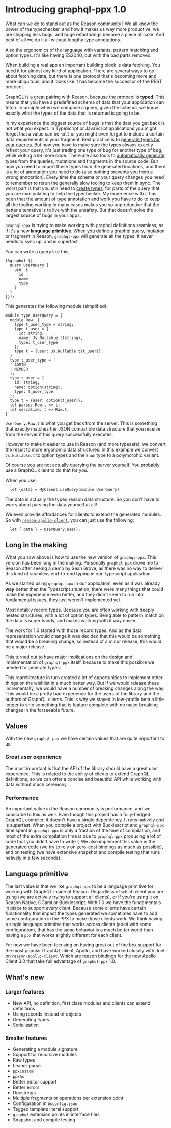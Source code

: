 # Introducing graphql-ppx 1.0

What can we do to stand out as the Reason community? We all know the power of
the typechecker, and how it makes us way more productive, we are shipping less
bugs, and huge refactorings become a piece of cake. And best of all we do it all
without lengthy type annotations.

Also the ergonomics of the language with variants, pattern matching and option
types. It's like having ES2040, but with the bad parts removed.

When building a real app an important building block is data fetching. You need
it for almost any kind of application. There are several ways to go about
fetching data, but there is one protocol that's becoming more and more
ubiquitous, and it looks like it has become the successor of the REST protocol.

GraphQL is a great pairing with Reason, because the protocol is **typed**. This
means that you have a predefined schema of data that your application can fetch.
In priciple when we compose a query, given the schema, we know exactly what the
types of the data that is returned is going to be.

In my experience the biggest source of bugs is that the data you get back is not
what you expect. In TypeScript or JavaScript applications you might forget that
a value can be `null` or you might even forgot to include a certain data
requirements in your fragment. Best practice is to
[generate types for your queries](https://www.apollographql.com/docs/react/development-testing/static-typing/).
But now you have to make sure the types always exactly reflect your query, it's
just trading one type of bug for another type of bug, while writing a lot more
code. There are also tools to
[automatically generate](https://github.com/apollographql/apollo-tooling) types
from the queries, mutations and fragments in the source code. But now you need
to import these types from the generated locations, and there is a lot of
annotation you need to do (also nothing prevents you from a wrong annotation).
Every time the schema or your query changes you need to remember to rerun the
generally slow tooling to keep them in sync. The worst part is that you still
need to
[create types](https://hasura.io/learn/graphql/typescript-react-apollo/queries/4-mapping-types/),
for parts of the query that you are manipulating to help the typechecker. My
experience with it has been that the amount of type annotation and work you have
to do to keep all the tooling working in many cases makes you so unproductive
that the better alternative is to live with the unsafety. But that doesn't solve
the largest source of bugs in your apps.

`graphql-ppx` is trying to make working with graphql definitions seamless, as if
it's a new **language primitive**. When you define a graphql query, mutation or
fragment in Reason, `graphql-ppx` will generate all the types. It never needs to
sync up, and is superfast.

You can write a query like this:

```reason
[%graphql {|
  query UserQuery {
    user {
      id
      name
      type
    }
  }
|}];
```

This generates the following module (simplified):

```reason
module type UserQuery = {
  module Raw: {
    type t_user_type = string;
    type t_user = {
      id: string,
      name: Js.Nullable.t(string),
      type: t_user_type
    };
    type t = {user: Js.Nullable.t(t_user)};
  }
  type t_user_type = [
  | ADMIN
  | MEMBER
  ];
  type t_user = {
    id: string,
    name: option(string),
    type: t_user_type
  };
  type t = {user: option(t_user)};
  let parse: Raw.t => t;
  let serialize: t => Raw.t;
}
```

`UserQuery.Raw.t` is what you get back from the server. This is something that
exactly matches the JSON compatible data structure that you receive from the
server if this query successfully executes.

However to make it easier to use in Reason (and more typesafe), we convert the
result to more ergonomic data structures. In this example we convert
`Js.Nullable.t` to option types and the `Enum` type to a polymorphic variant.

Of course you are not actually querying the server yourself. You probably use a
GraphQL client to do that for you.

When you use:

```reason
  let {data} = MyClient.useQuery(module UserQuery)
```

The data is actually the typed reason data structure. So you don't have to worry
about parsing the data yourself at all!

We even provide affordances for clients to extend the generated modules. So with
[`reason-apollo-client`](https://github.com/reasonml-community/reason-apollo-client),
you can just use the following:

```reason
  let { data } = UserQuery.use();
```

## Long in the making

What you saw above is how to use the new version of `graphql-ppx`. This version
has been long in the making. Personally `graphql-ppx` drove me to Reason after
seeing a demo by Sean Grove, as there was no way to deliver this kind of
seamless end-to-end typing in our Typescript application.

As we started using `graphql-ppx` in our application, even as it was already
**way** better than the Typescript situation, there were many things that could
make the experience even better, and they didn't seem to run into fundamental
issues, they just weren't implemented yet.

Most notably record types. Because you are often working with deeply nested
structures, with a lot of option types. Being able to pattern match on the data
is super handy, and makes working with it way easier.

The work for 1.0 started with those record types. And as the data representation
would change it was decided that this would be something that would be a
breaking change, so instead of a minor release, this would be a major release.

This turned out to have major implications on the design and implementation of
`graphql-ppx` itself, because to make this possible we needed to generate types.

This rearchitecture in turn created a lot of opportunities to implement other
things on the wishlist in a much better way. But if we would release these
incrementally, we would have a number of breaking changes along the way. This
would be a pretty bad experience for the users of the library and the authors of
GraphQL clients. This is why we stayed in low-profile beta a little longer to
ship something that is feature complete with no major breaking changes in the
forseeable future.

## Values

With the new `graphql-ppx` we have certain values that are quite important to
us:

### Great user experience

The most important is that the API of the library should have a great user
experience. This is related to the ability of clients to extend GraphQL
definitions, so we can offer a concise and beautiful API while working with data
without much ceremony.

### Performance

An important value in the Reason community is performance, and we subscribe to
this as well. Even though this project has a fully-fledged GraphQL compiler, it
doesn't have a single dependency. It runs natively and is superfast. When you
compile a project with Bucklescript and `graphql-ppx` time spent in
`graphql-ppx` is only a fraction of the time of compilation, and most of the
extra compilation time is due to `graphql-ppx` producing a lot of code that you
didn't have to write :) We also implement this value in the generated code (we
try to rely on zero-cost bindings as much as possible), and on testing (we have
extensive snapshot and compile testing that runs natively in a few seconds).

## Language primitive

The last value is that we like `graphql-ppx` to be a language primitive for
working with GraphQL inside of Reason. Regardless of which client you are using
(we are actively trying to support all clients), or if you're using it on Reason
Native, OCaml or Bucklescript. With 1.0 we have the fundamentals in place to
support every client. Because some clients have certain functionality that
impact the types generated we sometimes have to add some configuration in the
PPX to make those clients work. We think having a single language primitive that
works across clients (abeit with some configuration), that has the same behavior
is a much better world than having a `ppx` that works slightly different for
each client.

For now we have been focusing on having great out of the box support for the
most popular GraphQL client, Apollo, and have worked closely with Joel on
[`reason-apollo-client`](https://github.com/reasonml-community/reason-apollo-client).
Which are reason bindings for the new Apollo Client 3.0 that take full advantage
of `graphql-ppx` 1.0.

## What's new

### Larger features

- New API, no definition, first class modules and clients can extend definitions
- Using records instead of objects
- Generating types
- Serialization

### Smaller features

- Generating a module signature
- Support for recursive modules
- Raw types
- Leaner parse
- `ppxCustom`
- `ppxAs`
- Better editor support
- Better errors
- Docstrings
- Multiple fragments or operations per extension point
- Configuration in `bsconfig.json`
- Tagged template literal support
- `graphql` extension points in interface files
- Snapshot and compile testing
